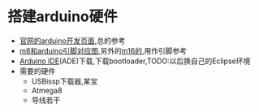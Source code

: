 # 搭建arduino硬件

* [官网的arduino开发页面](http://arduino.cc/en/Hacking/HomePage),总的参考
* [m8和arduino引脚对应图](http://arduino.cc/en/Hacking/PinMapping),另外的[m16的](http://arduino.cc/en/Hacking/Atmega168Hardware),用作引脚参考
* [Arduino IDE](http://arduino.cc/en/Main/Software)(ADE)下载,下载bootloader,TODO:以后换自己的Eclipse环境
* 需要的硬件
  * USBissp下载器,某宝
  * Atmega8
  * 导线若干